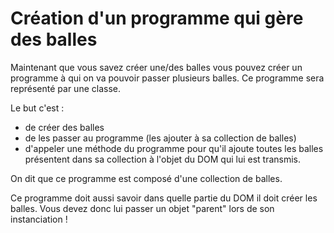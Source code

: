 # Création d'un programme qui gère des balles

Maintenant que vous savez créer une/des balles vous pouvez créer un programme à qui on va pouvoir passer plusieurs balles.
Ce programme sera représenté par une classe.

Le but c'est :
- de créer des balles
- de les passer au programme (les ajouter à sa collection de balles)
- d'appeler une méthode du programme pour qu'il ajoute toutes les balles présentent dans sa collection à l'objet du DOM qui lui est transmis.

On dit que ce programme est composé d'une collection de balles.

Ce programme doit aussi savoir dans quelle partie du DOM il doit créer les balles.
Vous devez donc lui passer un objet "parent" lors de son instanciation !